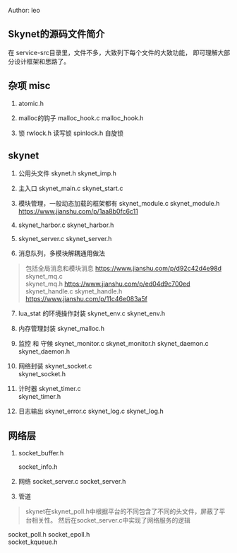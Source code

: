 Author: leo
## Skynet的源码文件简介
在 service-src目录里，文件不多，大致列下每个文件的大致功能， 即可理解大部分设计框架和思路了。

## 杂项 misc 
1. atomic.h
   
2. malloc的钩子
   malloc_hook.c malloc_hook.h

3. 锁
   rwlock.h   读写锁
   spinlock.h 自旋锁    

## skynet
1. 公用头文件
   skynet.h 
   skynet_imp.h
   
2. 主入口
   skynet_main.c
   skynet_start.c

3. 模块管理，一般动态加载的框架都有
   skynet_module.c
   skynet_module.h
https://www.jianshu.com/p/1aa8b0fc6c11

4. skynet_harbor.c  skynet_harbor.h
   
5. skynet_server.c
   skynet_server.h


6. 消息队列，多模块解耦通用做法
> 包括全局消息和模块消息
https://www.jianshu.com/p/d92c42d4e98d
skynet_mq.c         
skynet_mq.h
https://www.jianshu.com/p/ed04d9c700ed
skynet_handle.c 
skynet_handle.h  
https://www.jianshu.com/p/11c46e083a5f

   
7. lua_stat 的环境操作封装
   skynet_env.c skynet_env.h
    
8.  内存管理封装
    skynet_malloc.h


9.  监控 和 守候
   skynet_monitor.c
   skynet_monitor.h
   skynet_daemon.c 
   skynet_daemon.h

12. 网络封装
   skynet_socket.c      
   skynet_socket.h


13.  计时器
   skynet_timer.c       
   skynet_timer.h

14. 日志输出
   skynet_error.c
   skynet_log.c skynet_log.h


## 网络层
1. socket_buffer.h

   socket_info.h

2. 网络
   socket_server.c
   socket_server.h

3. 管道
> skynet在skynet_poll.h中根据平台的不同包含了不同的头文件，屏蔽了平台相关性。
> 然后在socket_server.c中实现了网络服务的逻辑

   socket_poll.h
   socket_epoll.h     
   socket_kqueue.h
